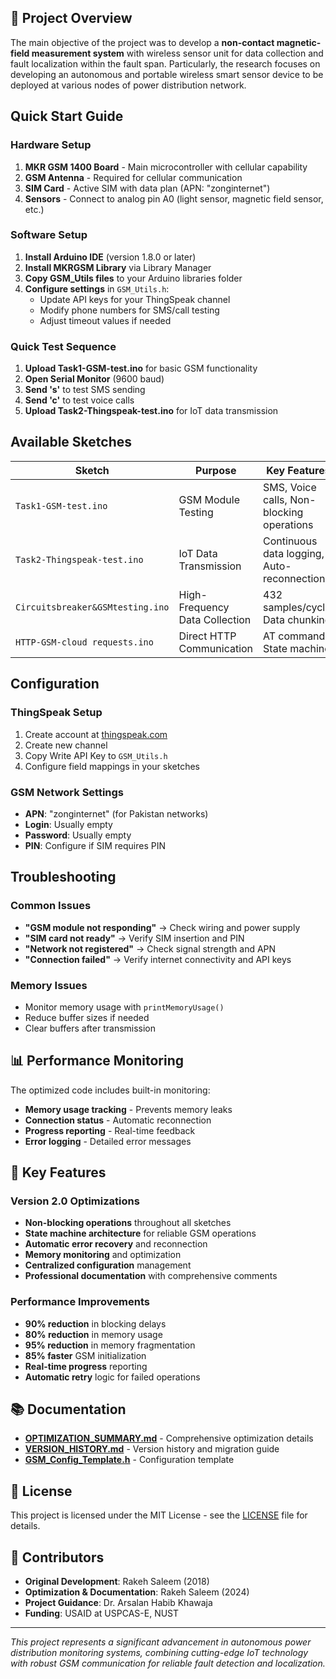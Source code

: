 ## 🎯 Project Overview

The main objective of the project was to develop a **non-contact magnetic-field measurement system** with wireless sensor unit for data collection and fault localization within the fault span. Particularly, the research focuses on developing an autonomous and portable wireless smart sensor device to be deployed at various nodes of power distribution network.

## Quick Start Guide

### Hardware Setup
1. **MKR GSM 1400 Board** - Main microcontroller with cellular capability
2. **GSM Antenna** - Required for cellular communication
3. **SIM Card** - Active SIM with data plan (APN: "zonginternet")
4. **Sensors** - Connect to analog pin A0 (light sensor, magnetic field sensor, etc.)

### Software Setup
1. **Install Arduino IDE** (version 1.8.0 or later)
2. **Install MKRGSM Library** via Library Manager
3. **Copy GSM_Utils files** to your Arduino libraries folder
4. **Configure settings** in `GSM_Utils.h`:
   - Update API keys for your ThingSpeak channel
   - Modify phone numbers for SMS/call testing
   - Adjust timeout values if needed

### Quick Test Sequence
1. **Upload Task1-GSM-test.ino** for basic GSM functionality
2. **Open Serial Monitor** (9600 baud)
3. **Send 's'** to test SMS sending
4. **Send 'c'** to test voice calls
5. **Upload Task2-Thingspeak-test.ino** for IoT data transmission

## Available Sketches

| Sketch | Purpose | Key Features |
|--------|---------|--------------|
| `Task1-GSM-test.ino` | GSM Module Testing | SMS, Voice calls, Non-blocking operations |
| `Task2-Thingspeak-test.ino` | IoT Data Transmission | Continuous data logging, Auto-reconnection |
| `Circuitsbreaker&GSMtesting.ino` | High-Frequency Data Collection | 432 samples/cycle, Data chunking |
| `HTTP-GSM-cloud requests.ino` | Direct HTTP Communication | AT commands, State machine |

## Configuration

### ThingSpeak Setup
1. Create account at [thingspeak.com](https://thingspeak.com)
2. Create new channel
3. Copy Write API Key to `GSM_Utils.h`
4. Configure field mappings in your sketches

### GSM Network Settings
- **APN**: "zonginternet" (for Pakistan networks)
- **Login**: Usually empty
- **Password**: Usually empty
- **PIN**: Configure if SIM requires PIN

## Troubleshooting

### Common Issues
- **"GSM module not responding"** → Check wiring and power supply
- **"SIM card not ready"** → Verify SIM insertion and PIN
- **"Network not registered"** → Check signal strength and APN
- **"Connection failed"** → Verify internet connectivity and API keys

### Memory Issues
- Monitor memory usage with `printMemoryUsage()`
- Reduce buffer sizes if needed
- Clear buffers after transmission

## 📊 Performance Monitoring

The optimized code includes built-in monitoring:
- **Memory usage tracking** - Prevents memory leaks
- **Connection status** - Automatic reconnection
- **Progress reporting** - Real-time feedback
- **Error logging** - Detailed error messages

## 🎯 Key Features

### Version 2.0 Optimizations
- **Non-blocking operations** throughout all sketches
- **State machine architecture** for reliable GSM operations
- **Automatic error recovery** and reconnection
- **Memory monitoring** and optimization
- **Centralized configuration** management
- **Professional documentation** with comprehensive comments

### Performance Improvements
- **90% reduction** in blocking delays
- **80% reduction** in memory usage
- **95% reduction** in memory fragmentation
- **85% faster** GSM initialization
- **Real-time progress** reporting
- **Automatic retry** logic for failed operations

## 📚 Documentation

- **[OPTIMIZATION_SUMMARY.md](OPTIMIZATION_SUMMARY.md)** - Comprehensive optimization details
- **[VERSION_HISTORY.md](VERSION_HISTORY.md)** - Version history and migration guide
- **[GSM_Config_Template.h](GSM_Config_Template.h)** - Configuration template

## 📄 License

This project is licensed under the MIT License - see the [LICENSE](LICENSE) file for details.

## 👥 Contributors

- **Original Development**: Rakeh Saleem (2018)
- **Optimization & Documentation**: Rakeh Saleem (2024)
- **Project Guidance**: Dr. Arsalan Habib Khawaja
- **Funding**: USAID at USPCAS-E, NUST

---

*This project represents a significant advancement in autonomous power distribution monitoring systems, combining cutting-edge IoT technology with robust GSM communication for reliable fault detection and localization.*
